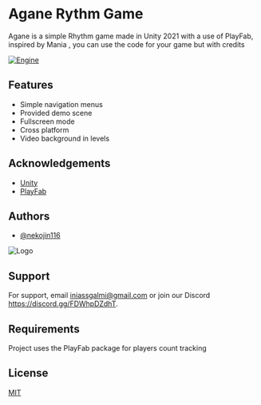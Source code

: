 
# Agane Rythm Game

Agane is a simple Rhythm game made in Unity 2021 with a use of PlayFab, inspired by Mania , you can use the code for your game but with credits 


[![Engine](https://img.shields.io/badge/Engine-Unity-green)](https://unity.com)


## Features

- Simple navigation menus
- Provided demo scene
- Fullscreen mode
- Cross platform
- Video background in levels


## Acknowledgements

 - [Unity](https://unity.com/)
 - [PlayFab](https://playfab.com/)
 


## Authors

- [@nekojin116](https://www.github.com/nekojin116)


![Logo](https://i.imgur.com/G1xBuvp.pngp)


## Support

For support, email iniassgalmi@gmail.com or join our Discord https://discord.gg/FDWhpDZdhT.


## Requirements

Project uses the PlayFab package for players count tracking


## License

[MIT](https://choosealicense.com/licenses/mit/)


